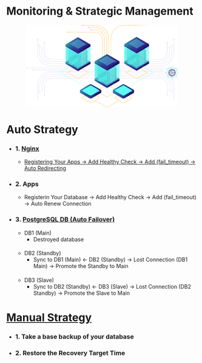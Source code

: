 # Monitoring & Strategic Management

<p align="center"> <img  width=400 src="../assets/it-diasaster.png"> </p>

# Auto Strategy 

- ### 1. <a href="../nginx/">Nginx</a>
  - <a href="../nginx/default.conf">Registering Your Apps -> Add Healthy Check -> Add (fail_timeout) -> Auto Redirecting</a>

- ### 2. Apps
  - Registerin Your Database -> Add Healthy Check -> Add (fail_timeout) -> Auto Renew Connection

- ### 3. <a href="../postgresql/">PostgreSQL DB </a> <a href="../monitoring/monitoring.sh">(Auto Failover)</a>
  - DB1 (Main)
    - Destroyed database
      ####
  - DB2 (Standby)
    - Sync to DB1 (Main) <- DB2 (Standby) -> Lost Connection (DB1 Main) -> Promote the Standby to Main
      ####
  - DB3 (Slave)
    - Sync to DB2 (Standby) <- DB3 (Slave) -> Lost Connection (DB2 Standby) -> Promote the Slave to Main
      ####

# <a href="../postgresql#create-a-full-backup">Manual Strategy</a>
 - ### 1. Take a base backup of your database
 - ### 2. Restore the Recovery Target Time
